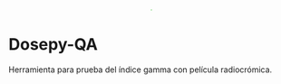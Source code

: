 <h3 align="center">
  <img src="https://github.com/LuisOlivaresJ/Dosepy-QA/blob/master/Logo_Dosepy.png" alt="fastlane Logo" height="2" width="2"/>
</h3>


# Dosepy-QA
Herramienta para prueba del índice gamma con película radiocrómica.

